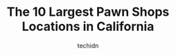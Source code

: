 ---
layout: ampstory
image: https://i0.wp.com/paketmu.com/wp-content/uploads/2023/06/california-loan-jewelry-0-in-california-1686363663.jpeg?resize=640,853
author: techidn
featured: false
description: Explore the diverse Pawn Shop scene in California, home to an incredible selection of 10 establishments catering to every taste. Whether youre in search of iconic favorites or undiscovered 
title: The 10 Largest Pawn Shops Locations in California
cover:
   title: The 10 Largest Pawn Shops Locations in California
   subtitle: RICKPATE
   background: https://paketmu.com/wp-content/uploads/2023/06/california-loan-jewelry-0-in-california-1686363663.jpeg

pages: 
 - layout: thirds
   top: <h1>#1 Central Mega Pawn</h1>
   bottom: "<p>I been coming here to this pawnshop for the past 3 years . I have had the best experience and Ruben is one of the nicest person I have ever met and has always has patienc</p>"
   background: https://paketmu.com/wp-content/uploads/2023/06/california-loan-jewelry-1-in-california-1686363664.jpeg
   backgroundblur: true
 - layout: thirds
   top: <h1>#2 Mr Steves Pawn Shop</h1>
   bottom: "<p>Steves Pawn Shop is the best. They make the process super easy and are courteous and reliable. Theyve saved me during some rough times and Ive always gotten my i</p>"
   background: https://paketmu.com/wp-content/uploads/2023/06/california-loan-jewelry-2-in-california-1686363665.jpeg
   cta:
      link: https://paketmu.com/the-10-largest-pawn-shops-locations-in-california/
      text: The 10 Largest Pawn Shops Locations in California
 - layout: thirds
   top: <h1>#3 Goldexico Pawn Shop & Gold Exchange</h1>
   bottom: "<p>Extremely satisfied with their service. Ive come here a few times to pawn and have always been satisfied. The two young ladies in the front Maria and Melanie were incr</p>"
   background: https://paketmu.com/wp-content/uploads/2023/06/california-loan-jewelry-3-in-california-1686363665.jpeg
   cta:
      link: https://paketmu.com/the-10-largest-pawn-shops-locations-in-california/
      text: The 10 Largest Pawn Shops Locations in California
 - layout: thirds
   top: <h1>#4 Santa Monica Jewelry & Loan</h1>
   bottom: "<p>408 Broadway, Santa Monica, CA 90401, United States</p>"
   background: https://images.unsplash.com/photo-1608411404720-c8f0417bcdba?ixlib=rb-4.0.3&ixid=MnwxMjA3fDB8MHxwaG90by1wYWdlfHx8fGVufDB8fHx8&auto=format&fit=crop&w=640&h=853&q=80
   cta:
      link: https://paketmu.com/the-10-largest-pawn-shops-locations-in-california/
      text: The 10 Largest Pawn Shops Locations in California
 - layout: thirds
   top: <h1>#5 Lincoln Pawn Shop</h1>
   bottom: "<p>2673 W Lincoln Ave, Anaheim, CA 92801, United States</p>"
   background: https://images.unsplash.com/photo-1591393223703-56fe1347ac62?ixlib=rb-4.0.3&ixid=MnwxMjA3fDB8MHxwaG90by1wYWdlfHx8fGVufDB8fHx8&auto=format&fit=crop&w=640&h=853&q=80
   cta:
      link: https://paketmu.com/the-10-largest-pawn-shops-locations-in-california/
      text: The 10 Largest Pawn Shops Locations in California
 - layout: thirds
   top: <h1>#6 California Loan & Jewelry</h1>
   bottom: "<p>916 J St, Sacramento, CA 95814, United States</p>"
   background: https://images.unsplash.com/photo-1618556658017-fd9c732d1360?ixlib=rb-4.0.3&ixid=MnwxMjA3fDB8MHxwaG90by1wYWdlfHx8fGVufDB8fHx8&auto=format&fit=crop&w=640&h=853&q=80
   cta:
      link: https://paketmu.com/the-10-largest-pawn-shops-locations-in-california/
      text: The 10 Largest Pawn Shops Locations in California
 - layout: thirds
   top: <h1>#7 Gold & Silver Pawn Shop</h1>
   bottom: "<p>127 Vermont Ave, Los Angeles, CA 90004, United States</p>"
   background: https://images.unsplash.com/photo-1574169208507-84376144848b?ixlib=rb-4.0.3&ixid=MnwxMjA3fDB8MHxwaG90by1wYWdlfHx8fGVufDB8fHx8&auto=format&fit=crop&w=640&h=853&q=80
   cta:
      link: https://paketmu.com/the-10-largest-pawn-shops-locations-in-california/
      text: The 10 Largest Pawn Shops Locations in California
 - layout: thirds
   middle: Continue reading...
   background: https://images.unsplash.com/photo-1527067829737-402993088e6b?ixlib=rb-4.0.3&ixid=MnwxMjA3fDB8MHxwaG90by1wYWdlfHx8fGVufDB8fHx8&auto=format&fit=crop&w=640&h=853&q=80
   cta:
      link: https://paketmu.com/the-10-largest-pawn-shops-locations-in-california/
      text: The 10 Largest Pawn Shops Locations in California
      
---